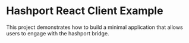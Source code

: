 # Hashport React Client Example

This project demonstrates how to build a minimal application that allows users to engage with the hashport bridge.